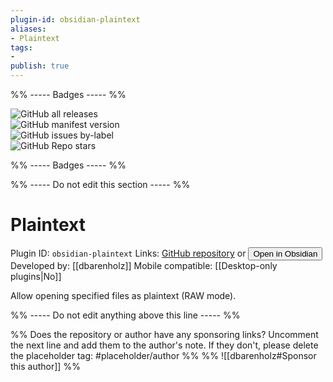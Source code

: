 ```yaml
---
plugin-id: obsidian-plaintext
aliases:
- Plaintext
tags: 
- 
publish: true
---
```


%% ----- Badges ----- %%

![GitHub all releases](https://img.shields.io/github/downloads/dbarenholz/obsidian-plaintext/total?color=573E7A&logo=github&style=for-the-badge)   
![GitHub manifest version](https://img.shields.io/github/manifest-json/v/dbarenholz/obsidian-plaintext?color=573E7A&logo=github&style=for-the-badge)   
![GitHub issues by-label](https://img.shields.io/github/issues/dbarenholz/obsidian-plaintext/help%20wanted?color=573E7A&logo=github&style=for-the-badge)   
![GitHub Repo stars](https://img.shields.io/github/stars/dbarenholz/obsidian-plaintext?color=573E7A&logo=github&style=for-the-badge)

%% ----- Badges ----- %%

%% ----- Do not edit this section ----- %%

# Plaintext

Plugin ID: `obsidian-plaintext`
Links: [GitHub repository](https://github.com/dbarenholz/obsidian-plaintext) or [<button id=HH>Open in Obsidian</button>](obsidian://goto-plugin?id=obsidian-plaintext)
Developed by: [[dbarenholz]]
Mobile compatible: [[Desktop-only plugins|No]]

Allow opening specified files as plaintext (RAW mode).

%% ----- Do not edit anything above this line ----- %% 

%% Does the repository or author have any sponsoring links? Uncomment the next line and add them to the author's note. If they don't, please delete the placeholder tag: #placeholder/author %%
%% ![[dbarenholz#Sponsor this author]] %%
